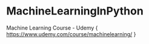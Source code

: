 # MachineLearningInPython
Machine Learning Course - Udemy { https://www.udemy.com/course/machinelearning/ }

